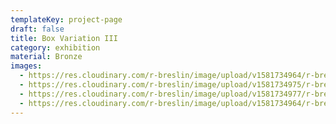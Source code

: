 ```yaml
---
templateKey: project-page
draft: false
title: Box Variation III
category: exhibition
material: Bronze
images:
  - https://res.cloudinary.com/r-breslin/image/upload/v1581734964/r-breslin-cloudinary/WORK/EXHIBITION/box-variation-III/EXHIBITION_box-variation-III_box-variation-III-01_ptgh19.jpg
  - https://res.cloudinary.com/r-breslin/image/upload/v1581734975/r-breslin-cloudinary/WORK/EXHIBITION/box-variation-III/EXHIBITION_box-variation-III_box-variation-III-02_knfref.jpg
  - https://res.cloudinary.com/r-breslin/image/upload/v1581734977/r-breslin-cloudinary/WORK/EXHIBITION/box-variation-III/EXHIBITION_box-variation-III_box-variation-III-03_d8ppdr.jpg
  - https://res.cloudinary.com/r-breslin/image/upload/v1581734964/r-breslin-cloudinary/WORK/EXHIBITION/box-variation-III/EXHIBITION_box-variation-III_box-variation-III-04_ixf1re.jpg
---
```

